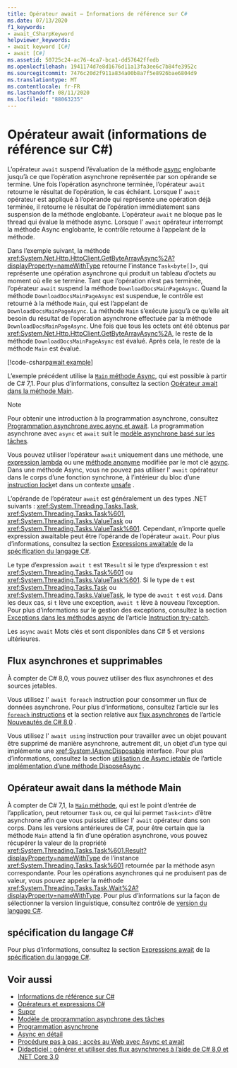```yaml
---
title: Opérateur await – Informations de référence sur C#
ms.date: 07/13/2020
f1_keywords:
- await_CSharpKeyword
helpviewer_keywords:
- await keyword [C#]
- await [C#]
ms.assetid: 50725c24-ac76-4ca7-bca1-dd57642ffedb
ms.openlocfilehash: 1941174d7e8d1676d11a13fa3ee6c7b84fe3952c
ms.sourcegitcommit: 7476c20d2f911a834a00b8a7f5e8926bae6804d9
ms.translationtype: MT
ms.contentlocale: fr-FR
ms.lasthandoff: 08/11/2020
ms.locfileid: "88063235"
---
```

# <a name="await-operator-c-reference"></a>Opérateur await (informations de référence sur C#)

L’opérateur `await` suspend l’évaluation de la méthode [async](../keywords/async.md) englobante jusqu’à ce que l’opération asynchrone représentée par son opérande se termine. Une fois l’opération asynchrone terminée, l’opérateur `await` retourne le résultat de l’opération, le cas échéant. Lorsque l' `await` opérateur est appliqué à l’opérande qui représente une opération déjà terminée, il retourne le résultat de l’opération immédiatement sans suspension de la méthode englobante. L’opérateur `await` ne bloque pas le thread qui évalue la méthode async. Lorsque l' `await` opérateur interrompt la méthode Async englobante, le contrôle retourne à l’appelant de la méthode.

Dans l’exemple suivant, la méthode <xref:System.Net.Http.HttpClient.GetByteArrayAsync%2A?displayProperty=nameWithType> retourne l’instance `Task<byte[]>`, qui représente une opération asynchrone qui produit un tableau d’octets au moment où elle se termine. Tant que l’opération n’est pas terminée, l’opérateur `await` suspend la méthode `DownloadDocsMainPageAsync`. Quand la méthode `DownloadDocsMainPageAsync` est suspendue, le contrôle est retourné à la méthode `Main`, qui est l’appelant de `DownloadDocsMainPageAsync`. La méthode `Main` s’exécute jusqu’à ce qu’elle ait besoin du résultat de l’opération asynchrone effectuée par la méthode `DownloadDocsMainPageAsync`. Une fois que tous les octets ont été obtenus par <xref:System.Net.Http.HttpClient.GetByteArrayAsync%2A>, le reste de la méthode `DownloadDocsMainPageAsync` est évalué. Après cela, le reste de la méthode `Main` est évalué.

[!code-csharp[await example](snippets/shared/AwaitOperator.cs)]

L’exemple précédent utilise la [ `Main` méthode Async](../../programming-guide/main-and-command-args/index.md), qui est possible à partir de C# 7,1. Pour plus d’informations, consultez la section [Opérateur await dans la méthode Main](#await-operator-in-the-main-method).

> [!NOTE]
> Pour obtenir une introduction à la programmation asynchrone, consultez [Programmation asynchrone avec async et await](../../programming-guide/concepts/async/index.md). La programmation asynchrone avec `async` et `await` suit le [modèle asynchrone basé sur les tâches](../../../standard/asynchronous-programming-patterns/task-based-asynchronous-pattern-tap.md).

Vous pouvez utiliser l’opérateur `await` uniquement dans une méthode, une [expression lambda](lambda-expressions.md) ou une [méthode anonyme](delegate-operator.md) modifiée par le mot clé [async](../keywords/async.md). Dans une méthode Async, vous ne pouvez pas utiliser l' `await` opérateur dans le corps d’une fonction synchrone, à l’intérieur du bloc d’une [instruction lock](../keywords/lock-statement.md)et dans un contexte [unsafe](../keywords/unsafe.md) .

L’opérande de l’opérateur `await` est généralement un des types .NET suivants : <xref:System.Threading.Tasks.Task>, <xref:System.Threading.Tasks.Task%601>, <xref:System.Threading.Tasks.ValueTask> ou <xref:System.Threading.Tasks.ValueTask%601>. Cependant, n’importe quelle expression awaitable peut être l’opérande de l’opérateur `await`. Pour plus d’informations, consultez la section [Expressions awaitable](~/_csharplang/spec/expressions.md#awaitable-expressions) de la [spécification du langage C#](~/_csharplang/spec/introduction.md).

Le type d’expression `await t` est `TResult` si le type d’expression `t` est <xref:System.Threading.Tasks.Task%601> ou <xref:System.Threading.Tasks.ValueTask%601>. Si le type de `t` est <xref:System.Threading.Tasks.Task> ou <xref:System.Threading.Tasks.ValueTask>, le type de `await t` est `void`. Dans les deux cas, si `t` lève une exception, `await t` lève à nouveau l’exception. Pour plus d’informations sur le gestion des exceptions, consultez la section [Exceptions dans les méthodes async](../keywords/try-catch.md#exceptions-in-async-methods) de l’article [Instruction try-catch](../keywords/try-catch.md).

Les `async` `await` Mots clés et sont disponibles dans C# 5 et versions ultérieures.

## <a name="asynchronous-streams-and-disposables"></a>Flux asynchrones et supprimables

À compter de C# 8,0, vous pouvez utiliser des flux asynchrones et des sources jetables.

Vous utilisez l' `await foreach` instruction pour consommer un flux de données asynchrone. Pour plus d’informations, consultez l’article sur les [ `foreach` instructions](../keywords/foreach-in.md) et la section relative aux [flux asynchrones](../../whats-new/csharp-8.md#asynchronous-streams) de l’article [Nouveautés de C# 8,0](../../whats-new/csharp-8.md) .

Vous utilisez l' `await using` instruction pour travailler avec un objet pouvant être supprimé de manière asynchrone, autrement dit, un objet d’un type qui implémente une <xref:System.IAsyncDisposable> interface. Pour plus d’informations, consultez la section [utilisation de Async jetable](../../../standard/garbage-collection/implementing-disposeasync.md#using-async-disposable) de l’article [implémentation d’une méthode DisposeAsync](../../../standard/garbage-collection/implementing-disposeasync.md) .

## <a name="await-operator-in-the-main-method"></a>Opérateur await dans la méthode Main

À compter de C# 7,1, la [ `Main` méthode](../../programming-guide/main-and-command-args/index.md), qui est le point d’entrée de l’application, peut retourner `Task` ou, ce qui lui permet `Task<int>` d’être asynchrone afin que vous puissiez utiliser l' `await` opérateur dans son corps. Dans les versions antérieures de C#, pour être certain que la méthode `Main` attend la fin d’une opération asynchrone, vous pouvez récupérer la valeur de la propriété <xref:System.Threading.Tasks.Task%601.Result?displayProperty=nameWithType> de l’instance <xref:System.Threading.Tasks.Task%601> retournée par la méthode asyn correspondante. Pour les opérations asynchrones qui ne produisent pas de valeur, vous pouvez appeler la méthode <xref:System.Threading.Tasks.Task.Wait%2A?displayProperty=nameWithType>. Pour plus d’informations sur la façon de sélectionner la version linguistique, consultez contrôle de [version du langage C#](../configure-language-version.md).

## <a name="c-language-specification"></a>spécification du langage C#

Pour plus d’informations, consultez la section [Expressions await](~/_csharplang/spec/expressions.md#await-expressions) de la [spécification du langage C#](~/_csharplang/spec/introduction.md).

## <a name="see-also"></a>Voir aussi

- [Informations de référence sur C#](../index.md)
- [Opérateurs et expressions C#](index.md)
- [Suppr](../keywords/async.md)
- [Modèle de programmation asynchrone des tâches](../../programming-guide/concepts/async/task-asynchronous-programming-model.md)
- [Programmation asynchrone](../../async.md)
- [Async en détail](../../../standard/async-in-depth.md)
- [Procédure pas à pas : accès au Web avec Async et await](../../programming-guide/concepts/async/walkthrough-accessing-the-web-by-using-async-and-await.md)
- [Didacticiel : générer et utiliser des flux asynchrones à l’aide de C# 8,0 et .NET Core 3,0](../../tutorials/generate-consume-asynchronous-stream.md)
